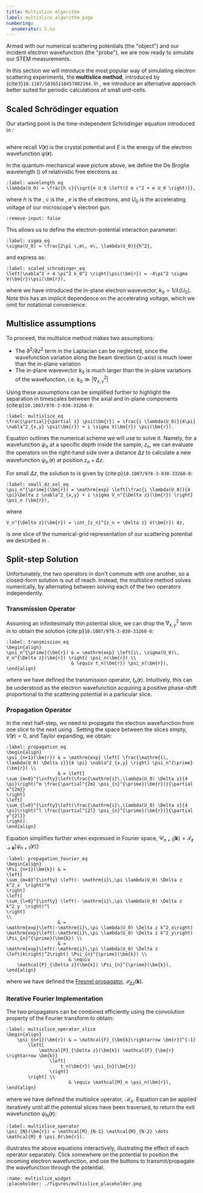 ```yaml
---
title: Multislice Algorithm
label: multislice_algorithm_page
numbering:
  enumerator: 5.%s
---
```


Armed with our numerical scattering potentials (the "object") and our incident electron wavefunction (the "probe"), we are now ready to simulate our STEM measurements.

In this section we will introduce the most popular way of simulating electron scattering experiments, the **multislice method**, introduced by {cite:t}`10.1107/S0365110X57002194`.
In [](#bloch_wave_algorithm_page), we introduce an alternative approach better suited for periodic calculations of small unit-cells.

## Scaled Schrödinger equation

Our starting point is the time-independent Schrödinger equation introduced in [](#scattering_potentials_page):

```{embed} #schrodinger_eq
```

where recall $V(\bm{r})$ is the crystal potential and $E$ is the energy of the electron wavefunction $\psi(\bm{r})$.

In the quantum-mechanical wave picture above, we define the De Broglie wavelength ([](wiki:Matter_wave)) of relativistic free electrons as

```{math}
:label: wavelength_eq
\lambda(U_0) = \frac{h c}{\sqrt{e U_0 \left(2 m c^2 + e U_0 \right)}},
```

where $h$ is the [](wiki:Planck_constant), $c$ is the [](wiki:Speed_of_light), $e$ is the [](wiki:Elementary_charge) of electrons, and $U_0$ is the accelerating voltage of our microscope's electron gun.

```{embed} #app:relativistic_wavelength
:remove-input: false
```

This allows us to define the electron-potential interaction parameter:

```{math}
:label: sigma_eq
\sigma(U_0) = \frac{2\pi \,m\, e\, \lambda(U_0)}{h^2},
```

and express [](#schrodinger_eq) as:

```{math}
:label: scaled_schrodinger_eq
\left[\nabla^2 + 4 \pi^2 k_0^2 \right]\psi(\bm{r}) = -4\pi^2 \sigma V(\bm{r})\psi(\bm{r}),
```

where we have introduced the in-plane electron wavevector, $k_0 = 1/ \lambda(U_0)$.
Note this has an implicit dependence on the accelerating voltage, which we omit for notational convenience.

## Multislice assumptions

To proceed, the multislice method makes two assumptions:

- The $\partial^2 / \partial z^2$ term in the Laplacian can be neglected, since the wavefunction variation along the beam direction (z-axis) is much lower than the in-plane variation  
- The in-plane wavevector $k_0$ is much larger than the in-plane variations of the wavefunction, i.e. $k_0 \gg \left| \nabla^2_{x,y}\right|$

Using these assumptions [](#scaled_schrodinger_eq) can be simplified further to highlight the separation in timescales between the axial and in-plane components {cite:p}`10.1007/978-3-030-33260-0`:

```{math}
:label: multislice_eq
\frac{\partial}{\partial z} \psi(\bm{r}) = \frac{i \lambda(U_0)}{4\pi} \nabla^2_{x,y} \psi(\bm{r}) + i \sigma V(\bm{r}) \psi(\bm{r}).
```

Equation [](#multislice_eq) outlines the numerical scheme we will use to solve it.
Namely, for a wavefunction $\psi_n$ at a specific depth inside the sample, $z_n$, we can evaluate the operators on the right-hand side over a distance $\Delta z$ to calculate a new wavefunction $\psi_n^{\prime}(\bm{r})$ at position $z_n + \Delta z$.

For small $\Delta z$, the solution to [](#multislice_eq) is given by {cite:p}`10.1007/978-3-030-33260-0`:

```{math}
:label: small_dz_sol_eq
\psi_n^{\prime}(\bm{r}) = \mathrm{exp} \left[\frac{i \lambda(U_0)}{4 \pi}\Delta z \nabla^2_{x,y} + i \sigma V_n^{\Delta z}(\bm{r}) \right] \psi_n (\bm{r}),
```

where

```{math}
V_n^{\Delta z}(\bm{r}) = \int_{z_n}^{z_n + \Delta z} V(\bm{r}) dz,
```

is one slice of the numerical-grid representation of our scattering potential we described in [](#scattering_potentials_page).

## Split-step Solution

Unfortunately, the two operators in [](#small_dz_sol_eq) don't commute with one another, so a closed-form solution is out of reach.
Instead, the multislice method solves [](#small_dz_sol_eq) numerically, by alternating between solving each of the two operators independently.

### Transmission Operator

Assuming an infinitesimally thin potential slice, we can drop the $\nabla^2_{x,y}$ term in [](#small_dz_sol_eq) to obtain the solution {cite:p}`10.1007/978-3-030-33260-0`:

```{math}
:label: transmission_eq
\begin{align}
\psi_n^{\prime}(\bm{r}) & = \mathrm{exp} \left[i\, \sigma(U_0)\, V_n^{\Delta z}(\bm{r}) \right] \psi_n(\bm{r}) \\
                        & \equiv t_n(\bm{r}) \psi_n(\bm{r}),                                                        
\end{align}
```

where we have defined the transmission operator, $t_n(\bm{r})$.
Intuitively, this can be understood as the electron wavefunction acquiring a positive phase-shift proportional to the scattering potential in a particular slice.

### Propagation Operator

In the next half-step, we need to propagate the electron wavefunction from one slice to the next using [](#small_dz_sol_eq).
Setting the space between the slices empty, $V(\bm{r})=0$, and Taylor expanding, we obtain:

```{math}
:label: propagation_eq
\begin{align}
\psi_{n+1}(\bm{r}) & = \mathrm{exp} \left[ \frac{\mathrm{i\, \lambda(U_0) \Delta z}}{4 \pi} \nabla^2_{x,y} \right] \psi_n^{\prime}(\bm{r}) \\
                   & = \left[                                                                                                              
\sum_{m=0}^{\infty}\left(\frac{\mathrm{i}\,\lambda(U_0) \Delta z}{4 \pi}\right)^m \frac{\partial^{2m} \psi_{n}^{\prime}(\bm{r})}{\partial x^{2m}}
\right]
\left[
\sum_{l=0}^{\infty}\left(\frac{\mathrm{i}\,\lambda(U_0) \Delta z}{4 \pi}\right)^l \frac{\partial^{2l} \psi_{n}^{\prime}(\bm{r})}{\partial y^{2l}}
\right].
\end{align}
```

Equation [](#propagation_eq) simplifies further when expressed in Fourier space, $\Psi_{n+1}(\bm{k}) = \mathcal{F}_{\bm{r}\rightarrow \bm{k}} \left[ \psi_{n+1}(\bm{r}) \right]$:

```{math}
:label: propagation_fourier_eq
\begin{align}
\Psi_{n+1}(\bm{k}) & = 
\left[
\sum_{m=0}^{\infty} \left(- \mathrm{i}\,\pi \lambda(U_0) \Delta z k^2_x  \right)^m
\right] 
\left[
\sum_{l=0}^{\infty} \left(- \mathrm{i}\,\pi \lambda(U_0) \Delta z k^2_y  \right)^l
\right] 
\\
                   & = 
\mathrm{exp}\left(-\mathrm{i}\,\pi \lambda(U_0) \Delta z k^2_x\right)
\mathrm{exp}\left(-\mathrm{i}\,\pi \lambda(U_0) \Delta z k^2_y\right)
\Psi_{n}^{\prime}(\bm{k}) \\ 
                   & = 
\mathrm{exp}\left(-\mathrm{i}\,\pi \lambda(U_0) \Delta z \left|k\right|^2\right) \Psi_{n}^{\prime}(\bm{k}) \\
                       & \equiv
    \mathcal{P}_{\Delta z}(\bm{k}) \Psi_{n}^{\prime}(\bm{k}),
\end{align}
```

where we have defined the [Fresnel propagator](wiki:Fresnel_diffraction), $\mathcal{P}_{\Delta z}(\bm{k})$.

### Iterative Fourier Implementation

The two propagators can be combined efficiently using the convolution property of the Fourier transform to obtain:

```{math}
:label: multislice_operator_slice
\begin{align}
    \psi_{n+1}(\bm{r}) & = \mathcal{F}_{\bm{k}\rightarrow \bm{r}}^{-1} 
        \left[
            \mathcal{P}_{\Delta z}(\bm{k}) \mathcal{F}_{\bm{r} \rightarrow \bm{k}}
                \left[
                    t_n(\bm{r}) \psi_{n}(\bm{r})
                \right]
        \right] \\
                       & \equiv \mathcal{M}_n \psi_n(\bm{r}),
\end{align}
```

where we have defined the multislice operator, $\mathcal{M}_n$.
Equation [](#multislice_operator_slice) can be applied iteratively until all the potential slices have been traversed, to return the exit wavefunction $\psi_N(\bm{r})$:

```{math}
:label: multislice_operator
\psi_{N}(\bm{r}) = \mathcal{M}_{N-1} \mathcal{M}_{N-2} \dots \mathcal{M}_0 \psi_0(\bm{r}).
```

[](#multislice_widget) illustrates the above equations interactively, illustrating the effect of each operator separately.
Click somewhere on the potential to position the incoming electron wavefunction, and use the buttons to transmit/propagate the wavefunction through the potential.

```{figure} #app:multislice_widget
:name: multislice_widget
:placeholder: ./figures/multislice_placeholder.png
```
